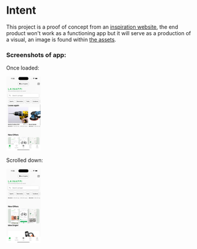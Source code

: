 # Intent

This project is a proof of concept from an [inspiration website](https://dribbble.com/shots/19358031-Lainappi-App-Rental-Service-for-sharing-items), the end product won't work as a functioning app but it will serve as a production of a visual, an image is found within [the assets](/assets/insp.png).

### Screenshots of app:

[screenshot1]: /assets/screenshot1.png "First View"
[screenshot2]: /assets/screenshot2.png "Scrolled Down"

Once loaded:

<!-- ![first entry into app picture][screenshot1] -->
<img src="/assets/screenshot1.png" alt="First View" height=200>

Scrolled down:

<!-- ![scrolled view in app picture][screenshot2] -->
<img src="/assets/screenshot2.png" alt="Scrolled Down" height=200>
